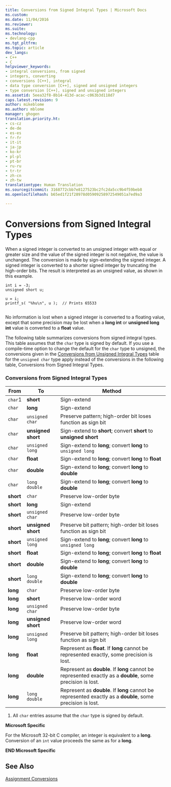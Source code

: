 ```yaml
---
title: Conversions from Signed Integral Types | Microsoft Docs
ms.custom: 
ms.date: 11/04/2016
ms.reviewer: 
ms.suite: 
ms.technology:
- devlang-cpp
ms.tgt_pltfrm: 
ms.topic: article
dev_langs:
- C++
- C
helpviewer_keywords:
- integral conversions, from signed
- integers, converting
- conversions [C++], integral
- data type conversion [C++], signed and unsigned integers
- type conversion [C++], signed and unsigned integers
ms.assetid: 5eea32f8-8b14-413d-acac-c063b3d118d7
caps.latest.revision: 9
author: mikeblome
ms.author: mblome
manager: ghogen
translation.priority.ht:
- cs-cz
- de-de
- es-es
- fr-fr
- it-it
- ja-jp
- ko-kr
- pl-pl
- pt-br
- ru-ru
- tr-tr
- zh-cn
- zh-tw
translationtype: Human Translation
ms.sourcegitcommit: 3168772cbb7e8127523bc2fc2da5cc9b4f59beb8
ms.openlocfilehash: b65ed1f21f28978d05909258972549051a7ed9a3

---
```

# Conversions from Signed Integral Types
When a signed integer is converted to an unsigned integer with equal or greater size and the value of the signed integer is not negative, the value is unchanged. The conversion is made by sign-extending the signed integer. A signed integer is converted to a shorter signed integer by truncating the high-order bits. The result is interpreted as an unsigned value, as shown in this example.  
  
```  
int i = -3;  
unsigned short u;  
  
u = i;   
printf_s( "%hu\n", u );  // Prints 65533  
  
```  
  
 No information is lost when a signed integer is converted to a floating value, except that some precision may be lost when a **long int** or **unsigned long int** value is converted to a **float** value.  
  
 The following table summarizes conversions from signed integral types. This table assumes that the `char` type is signed by default. If you use a compile-time option to change the default for the `char` type to unsigned, the conversions given in the [Conversions from Unsigned Integral Types](../c-language/conversions-from-unsigned-integral-types.md) table for the `unsigned char` type apply instead of the conversions in the following table, Conversions from Signed Integral Types.  
  
### Conversions from Signed Integral Types  
  
|From|To|Method|  
|----------|--------|------------|  
|`char`1|**short**|Sign-extend|  
|`char`|**long**|Sign-extend|  
|`char`|`unsigned char`|Preserve pattern; high-order bit loses function as sign bit|  
|`char`|**unsigned short**|Sign-extend to **short**; convert **short** to **unsigned short**|  
|`char`|`unsigned long`|Sign-extend to **long**; convert **long** to `unsigned long`|  
|`char`|**float**|Sign-extend to **long**; convert **long** to **float**|  
|`char`|**double**|Sign-extend to **long**; convert **long** to **double**|  
|`char`|`long double`|Sign-extend to **long**; convert **long** to **double**|  
|**short**|`char`|Preserve low-order byte|  
|**short**|**long**|Sign-extend|  
|**short**|`unsigned char`|Preserve low-order byte|  
|**short**|**unsigned short**|Preserve bit pattern; high-order bit loses function as sign bit|  
|**short**|`unsigned long`|Sign-extend to **long**; convert **long** to `unsigned long`|  
|**short**|**float**|Sign-extend to **long**; convert **long** to **float**|  
|**short**|**double**|Sign-extend to **long**; convert **long** to **double**|  
|**short**|`long double`|Sign-extend to **long**; convert **long** to **double**|  
|**long**|`char`|Preserve low-order byte|  
|**long**|**short**|Preserve low-order word|  
|**long**|`unsigned char`|Preserve low-order byte|  
|**long**|**unsigned short**|Preserve low-order word|  
|**long**|`unsigned long`|Preserve bit pattern; high-order bit loses function as sign bit|  
|**long**|**float**|Represent as **float**. If **long** cannot be represented exactly, some precision is lost.|  
|**long**|**double**|Represent as **double**. If **long** cannot be represented exactly as a **double**, some precision is lost.|  
|**long**|`long double`|Represent as **double**. If **long** cannot be represented exactly as a **double**, some precision is lost.|  
  
 1. All `char` entries assume that the `char` type is signed by default.  
  
 **Microsoft Specific**  
  
 For the Microsoft 32-bit C compiler, an integer is equivalent to a **long**. Conversion of an `int` value proceeds the same as for a **long**.  
  
 **END Microsoft Specific**  
  
## See Also  
 [Assignment Conversions](../c-language/assignment-conversions.md)


<!--HONumber=Jan17_HO2-->


